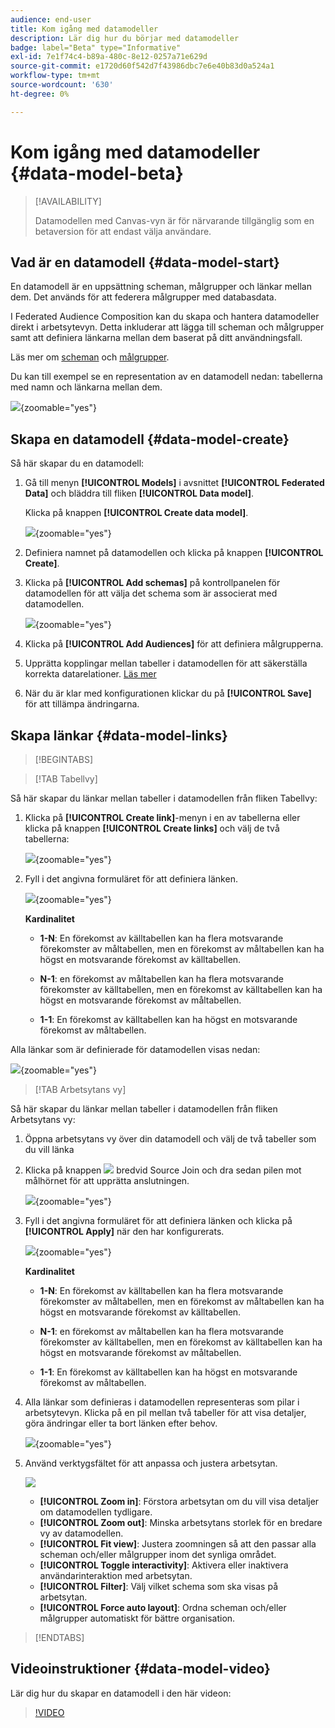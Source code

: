 ```yaml
---
audience: end-user
title: Kom igång med datamodeller
description: Lär dig hur du börjar med datamodeller
badge: label="Beta" type="Informative"
exl-id: 7e1f74c4-b89a-480c-8e12-0257a71e629d
source-git-commit: e1720d60f542d7f43986dbc7e6e40b83d0a524a1
workflow-type: tm+mt
source-wordcount: '630'
ht-degree: 0%

---
```


# Kom igång med datamodeller {#data-model-beta}

>[!AVAILABILITY]
>
>Datamodellen med Canvas-vyn är för närvarande tillgänglig som en betaversion för att endast välja användare.

## Vad är en datamodell {#data-model-start}

En datamodell är en uppsättning scheman, målgrupper och länkar mellan dem. Det används för att federera målgrupper med databasdata.

I Federated Audience Composition kan du skapa och hantera datamodeller direkt i arbetsytevyn. Detta inkluderar att lägga till scheman och målgrupper samt att definiera länkarna mellan dem baserat på ditt användningsfall.

Läs mer om [scheman](../customer/schemas.md#schema-start) och [målgrupper](../start/audiences.md).

Du kan till exempel se en representation av en datamodell nedan: tabellerna med namn och länkarna mellan dem.

![](assets/datamodel.png){zoomable="yes"}

## Skapa en datamodell {#data-model-create}

Så här skapar du en datamodell:

1. Gå till menyn **[!UICONTROL Models]** i avsnittet **[!UICONTROL Federated Data]** och bläddra till fliken **[!UICONTROL Data model]**.

   Klicka på knappen **[!UICONTROL Create data model]**.

   ![](assets/datamodel_create.png){zoomable="yes"}

1. Definiera namnet på datamodellen och klicka på knappen **[!UICONTROL Create]**.

1. Klicka på **[!UICONTROL Add schemas]** på kontrollpanelen för datamodellen för att välja det schema som är associerat med datamodellen.

   ![](assets/datamodel_schemas.png){zoomable="yes"}

1. Klicka på **[!UICONTROL Add Audiences]** för att definiera målgrupperna.

1. Upprätta kopplingar mellan tabeller i datamodellen för att säkerställa korrekta datarelationer. [Läs mer](#data-model-links)

1. När du är klar med konfigurationen klickar du på **[!UICONTROL Save]** för att tillämpa ändringarna.

## Skapa länkar {#data-model-links}

>[!BEGINTABS]

>[!TAB Tabellvy]

Så här skapar du länkar mellan tabeller i datamodellen från fliken Tabellvy:

1. Klicka på **[!UICONTROL Create link]**-menyn i en av tabellerna eller klicka på knappen **[!UICONTROL Create links]** och välj de två tabellerna:

   ![](assets/datamodel_createlinks.png){zoomable="yes"}

1. Fyll i det angivna formuläret för att definiera länken.

   ![](assets/datamodel_link.png){zoomable="yes"}

   **Kardinalitet**

   * **1-N**: En förekomst av källtabellen kan ha flera motsvarande förekomster av måltabellen, men en förekomst av måltabellen kan ha högst en motsvarande förekomst av källtabellen.

   * **N-1**: en förekomst av måltabellen kan ha flera motsvarande förekomster av källtabellen, men en förekomst av källtabellen kan ha högst en motsvarande förekomst av måltabellen.

   * **1-1**: En förekomst av källtabellen kan ha högst en motsvarande förekomst av måltabellen.

Alla länkar som är definierade för datamodellen visas nedan:

![](assets/datamodel_alllinks.png){zoomable="yes"}

>[!TAB Arbetsytans vy]

Så här skapar du länkar mellan tabeller i datamodellen från fliken Arbetsytans vy:

1. Öppna arbetsytans vy över din datamodell och välj de två tabeller som du vill länka

1. Klicka på knappen ![](assets/do-not-localize/Smock_AddCircle_18_N.svg) bredvid Source Join och dra sedan pilen mot målhörnet för att upprätta anslutningen.

   ![](assets/datamodel.gif){zoomable="yes"}

1. Fyll i det angivna formuläret för att definiera länken och klicka på **[!UICONTROL Apply]** när den har konfigurerats.

   ![](assets/datamodel-canvas-1.png){zoomable="yes"}

   **Kardinalitet**

   * **1-N**: En förekomst av källtabellen kan ha flera motsvarande förekomster av måltabellen, men en förekomst av måltabellen kan ha högst en motsvarande förekomst av källtabellen.

   * **N-1**: en förekomst av måltabellen kan ha flera motsvarande förekomster av källtabellen, men en förekomst av källtabellen kan ha högst en motsvarande förekomst av måltabellen.

   * **1-1**: En förekomst av källtabellen kan ha högst en motsvarande förekomst av måltabellen.

1. Alla länkar som definieras i datamodellen representeras som pilar i arbetsytevyn. Klicka på en pil mellan två tabeller för att visa detaljer, göra ändringar eller ta bort länken efter behov.

   ![](assets/datamodel-canvas-2.png){zoomable="yes"}

1. Använd verktygsfältet för att anpassa och justera arbetsytan.

   ![](assets/datamodel-canvas-3.png)

   * **[!UICONTROL Zoom in]**: Förstora arbetsytan om du vill visa detaljer om datamodellen tydligare.
   * **[!UICONTROL Zoom out]**: Minska arbetsytans storlek för en bredare vy av datamodellen.
   * **[!UICONTROL Fit view]**: Justera zoomningen så att den passar alla scheman och/eller målgrupper inom det synliga området.
   * **[!UICONTROL Toggle interactivity]**: Aktivera eller inaktivera användarinteraktion med arbetsytan.
   * **[!UICONTROL Filter]**: Välj vilket schema som ska visas på arbetsytan.
   * **[!UICONTROL Force auto layout]**: Ordna scheman och/eller målgrupper automatiskt för bättre organisation.

>[!ENDTABS]

## Videoinstruktioner {#data-model-video}

Lär dig hur du skapar en datamodell i den här videon:

>[!VIDEO](https://video.tv.adobe.com/v/3432020)
